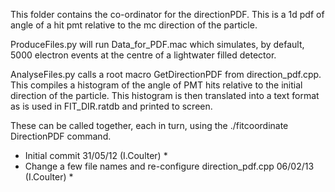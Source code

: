 This folder contains the co-ordinator for the directionPDF. This is a 1d pdf of angle of a hit pmt relative to the mc direction of the particle.

ProduceFiles.py will run Data_for_PDF.mac which simulates, by default, 5000 electron events at the centre of a lightwater filled detector.

AnalyseFiles.py calls a root macro GetDirectionPDF from direction_pdf.cpp. This compiles a histogram of the angle of PMT hits relative to the initial direction of the particle. This histogram is then translated into a text format as is used in FIT_DIR.ratdb and printed to screen.

These can be called together, each in turn, using the ./fitcoordinate DirectionPDF command.

* Initial commit 31/05/12 (I.Coulter) *
* Change a few file names and re-configure direction_pdf.cpp 06/02/13 (I.Coulter) *
